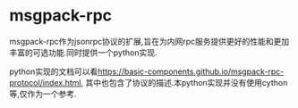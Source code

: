 # msgpack-rpc

msgpack-rpc作为jsonrpc协议的扩展,旨在为内网rpc服务提供更好的性能和更加丰富的可选功能.同时提供一个python实现.

python实现的文档可以看<https://basic-components.github.io/msgpack-rpc-protocol/index.html>,
其中也包含了协议的描述.本python实现并没有使用cython等,仅作为一个参考.
